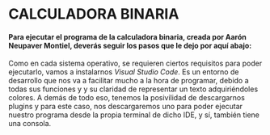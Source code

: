 # CALCULADORA BINARIA

#### Para ejecutar el programa de la calculadora binaria, creada por Aarón Neupaver Montiel, deverás seguir los pasos que le dejo por aquí abajo:

Como en cada sistema operativo, se requieren ciertos requisitos para poder ejecutarlo, vamos a instalarnos *Visual Studio Code*. Es un entorno de desarrollo que nos va 
a facilitar mucho a la hora de programar, debido a todas sus funciones y y su claridad de representar un texto adquiriéndoles colores. A demás de todo eso, tenemos la 
posivilidad de descargarnos plugins y para este caso, nos descargaremos uno para poder ejecutar nuestro programa desde la propia terminal de dicho IDE, y sí, también 
tiene una consola.
